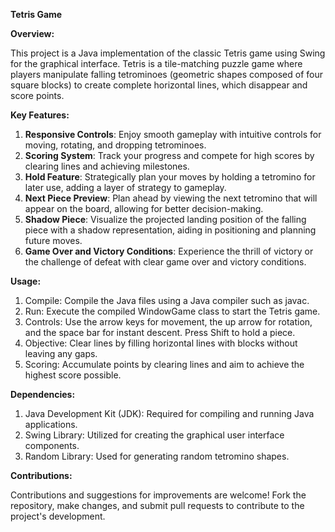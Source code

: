 **Tetris Game**

**Overview:**

This project is a Java implementation of the classic Tetris game using Swing for the graphical interface. Tetris is a tile-matching puzzle game where players manipulate falling tetrominoes (geometric shapes composed of four square blocks) to create complete horizontal lines, which disappear and score points.

**Key Features:**
1. **Responsive Controls**: Enjoy smooth gameplay with intuitive controls for moving, rotating, and dropping tetrominoes.
2. **Scoring System**: Track your progress and compete for high scores by clearing lines and achieving milestones.
3. **Hold Feature**: Strategically plan your moves by holding a tetromino for later use, adding a layer of strategy to gameplay.
4. **Next Piece Preview**: Plan ahead by viewing the next tetromino that will appear on the board, allowing for better decision-making.
5. **Shadow Piece**: Visualize the projected landing position of the falling piece with a shadow representation, aiding in positioning and planning future moves.
6. **Game Over and Victory Conditions**: Experience the thrill of victory or the challenge of defeat with clear game over and victory conditions.

**Usage:**
1. Compile: Compile the Java files using a Java compiler such as javac.
2. Run: Execute the compiled WindowGame class to start the Tetris game.
3. Controls: Use the arrow keys for movement, the up arrow for rotation, and the space bar for instant descent. Press Shift to hold a piece.
4. Objective: Clear lines by filling horizontal lines with blocks without leaving any gaps.
5. Scoring: Accumulate points by clearing lines and aim to achieve the highest score possible.

**Dependencies:**
1. Java Development Kit (JDK): Required for compiling and running Java applications.
2. Swing Library: Utilized for creating the graphical user interface components.
3. Random Library: Used for generating random tetromino shapes.

**Contributions:**

Contributions and suggestions for improvements are welcome! Fork the repository, make changes, and submit pull requests to contribute to the project's development.
